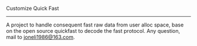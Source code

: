 Customize Quick Fast
___


A project to handle consequent fast raw data from user alloc space, base on the open source quickfast to decode the fast protocol.
Any question, mail to <joneli1986@163.com>.
